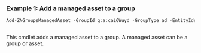 ### Example 1: Add a managed asset to a group
```powershell
Add-ZNGroupsManagedAsset -GroupId g:a:cai6Wuyd -GroupType ad -EntityIds @("g:t:01445453")
```

```output

```

This cmdlet adds a managed asset to a group. A managed asset can be a group or asset.